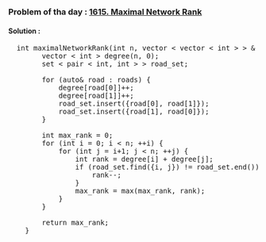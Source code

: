 ### Problem of tha day : [1615. Maximal Network Rank](https://leetcode.com/problems/maximal-network-rank/)

#### Solution :
<pre>
  int maximalNetworkRank(int n, vector < vector < int > > & roads) {
        vector < int > degree(n, 0);
        set < pair < int, int > > road_set;
        
        for (auto& road : roads) {
            degree[road[0]]++;
            degree[road[1]]++;
            road_set.insert({road[0], road[1]});
            road_set.insert({road[1], road[0]});
        }

        int max_rank = 0;
        for (int i = 0; i < n; ++i) {
            for (int j = i+1; j < n; ++j) {
                int rank = degree[i] + degree[j];
                if (road_set.find({i, j}) != road_set.end()) {
                    rank--;
                }
                max_rank = max(max_rank, rank);
            }
        }

        return max_rank;
    }
</pre>
